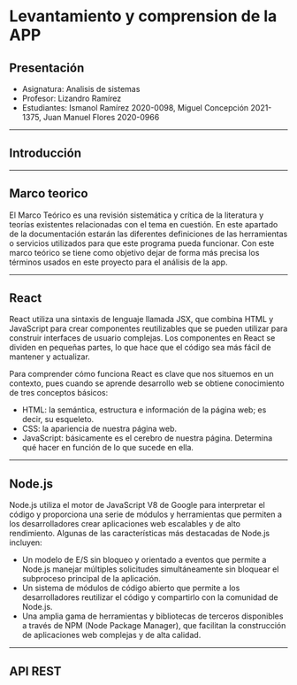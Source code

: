 # Levantamiento y comprension de la APP

## Presentación
* Asignatura: Analisis de sistemas
* Profesor: Lizandro Ramírez
* Estudiantes: Ismanol Ramírez 2020-0098, Miguel Concepción 2021-1375, Juan Manuel Flores 2020-0966

---

## Introducción



---

## Marco teorico

El Marco Teórico es una revisión sistemática y crítica de la literatura y teorías existentes relacionadas con el tema en cuestión. En este apartado de la documentación estarán las diferentes definiciones de las herramientas o servicios utilizados para que este programa pueda funcionar. Con este marco teórico se tiene como objetivo dejar de forma más precisa los términos usados en este proyecto para el análisis de la app.

---

## React

React utiliza una sintaxis de lenguaje llamada JSX, que combina HTML y JavaScript para crear componentes reutilizables que se pueden utilizar para construir interfaces de usuario complejas. Los componentes en React se dividen en pequeñas partes, lo que hace que el código sea más fácil de mantener y actualizar.

Para comprender cómo funciona React es clave que nos situemos en un contexto, pues cuando se aprende desarrollo web se obtiene conocimiento de tres conceptos básicos:

* HTML: la semántica, estructura e información de la página web; es decir, su esqueleto.
* CSS: la apariencia de nuestra página web.
* JavaScript: básicamente es el cerebro de nuestra página. Determina qué hacer en función de lo que sucede en ella.

---

## Node.js

Node.js utiliza el motor de JavaScript V8 de Google para interpretar el código y proporciona una serie de módulos y herramientas que permiten a los desarrolladores crear aplicaciones web escalables y de alto rendimiento. Algunas de las características más destacadas de Node.js incluyen:

* Un modelo de E/S sin bloqueo y orientado a eventos que permite a Node.js manejar múltiples solicitudes simultáneamente sin bloquear el subproceso principal de la aplicación.
* Un sistema de módulos de código abierto que permite a los desarrolladores reutilizar el código y compartirlo con la comunidad de Node.js.
* Una amplia gama de herramientas y bibliotecas de terceros disponibles a través de NPM (Node Package Manager), que facilitan la construcción de aplicaciones web complejas y de alta calidad.

---

## API REST



##

##

##

##

##

##

##

##



